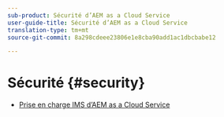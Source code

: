 ```yaml
---
sub-product: Sécurité d’AEM as a Cloud Service
user-guide-title: Sécurité d’AEM as a Cloud Service
translation-type: tm+mt
source-git-commit: 8a298cdeee23806e1e8cba90add1ac1dbcbabe12

---
```



# Sécurité {#security}

+ [Prise en charge IMS d’AEM as a Cloud Service](ims-support.md)
